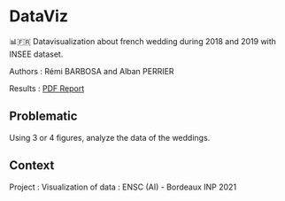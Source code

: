 # DataViz
📊🇫🇷 Datavisualization about french wedding during 2018 and 2019 with INSEE dataset.

Authors : Rémi BARBOSA and Alban PERRIER

Results : [PDF Report](https://github.com/aperrier004/DataViz/blob/main/RAPPORT_BARBOSA_PERRIER.pdf)

## Problematic
Using 3 or 4 figures, analyze the data of the weddings.

## Context
Project : Visualization of data : ENSC (AI) - Bordeaux INP 2021 


